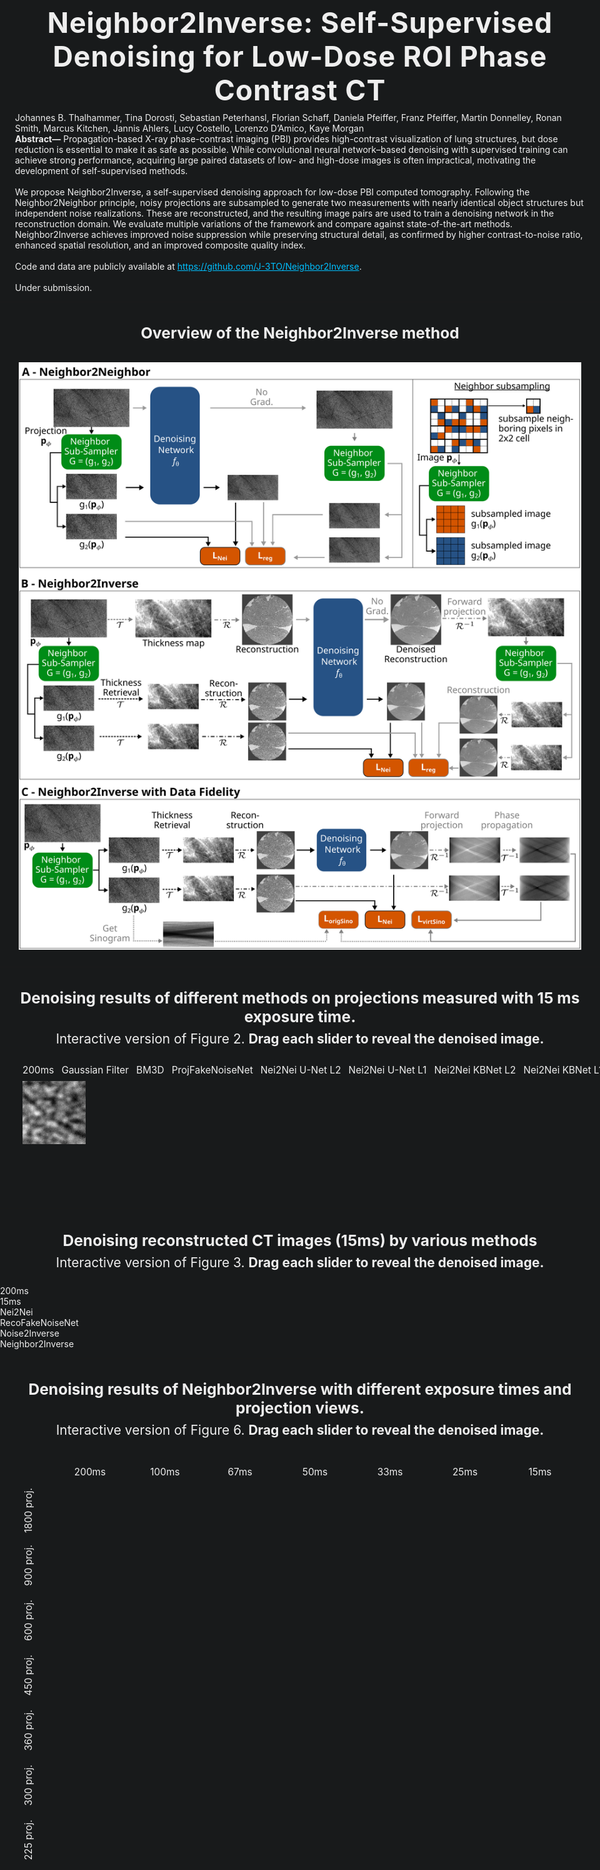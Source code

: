 <link rel="stylesheet" href="style.css">

<div class="header-content">
  <h1>Neighbor2Inverse: Self-Supervised Denoising for Low-Dose ROI Phase Contrast CT</h1>
  <div class="author-list">
    Johannes B. Thalhammer, Tina Dorosti, Sebastian Peterhansl, Florian Schaff, Daniela Pfeiffer, Franz Pfeiffer, Martin Donnelley, Ronan Smith, Marcus Kitchen, Jannis Ahlers, Lucy Costello, Lorenzo D’Amico, Kaye Morgan
  </div>
  <div class="abstract">
    <b>Abstract—</b> Propagation-based X-ray phase-contrast imaging (PBI) provides high-contrast visualization of lung structures, but dose reduction is essential to make it as safe as possible. While convolutional neural network–based denoising with supervised training can achieve strong performance, acquiring large paired datasets of low- and high-dose images is often impractical, motivating the development of self-supervised methods.<br><br>
    We propose Neighbor2Inverse, a self-supervised denoising approach for low-dose PBI computed tomography. Following the Neighbor2Neighbor principle, noisy projections are subsampled to generate two measurements with nearly identical object structures but independent noise realizations. These are reconstructed, and the resulting image pairs are used to train a denoising network in the reconstruction domain. We evaluate multiple variations of the framework and compare against state-of-the-art methods. Neighbor2Inverse achieves improved noise suppression while preserving structural detail, as confirmed by higher contrast-to-noise ratio, enhanced spatial resolution, and an improved composite quality index.<br><br>
    Code and data are publicly available at <a href="https://github.com/J-3TO/Neighbor2Inverse" style="color:#00bfff;">https://github.com/J-3TO/Neighbor2Inverse</a>.<br><br>
    Under submission.
  </div>
</div>

<hr>
<div class="grid-description">
  <h3>Overview of the Neighbor2Inverse method</h3>
</div>
<div style="max-width:900px; margin:32px auto 24px auto; text-align:center;">
  <img src="./Method/method.png" alt="Overview of the Neighbor2Inverse method">
</div>
<hr>

<!-- Keep your style blocks for now, but consider moving them to style.css for further cleanliness -->
<style>
.header-content h1 {
  font-size: 3.2em;
  text-align: center;
  margin-top: 32px;
  margin-bottom: 8px;
  font-weight: bold;
  letter-spacing: 1px;
}
.grid-description {
  font-size: 1.5em;
  text-align: center;
  margin: 32px 0 24px 0;
  color: #eee;
}
.row-labels {
  grid-row: 2;
  grid-column: 1;
  display: grid;
  grid-template-rows: repeat(7, 1fr);
  height: 100%;
  align-items: center;
}
.row-label {
  writing-mode: vertical-rl;
  transform: rotate(180deg);
  text-align: center;
  font-size: 1em;
  color: #444;
  padding: 8px 0;
  white-space: nowrap;
}
.col-labels {
  grid-row: 1;
  grid-column: 2;
  display: grid;
  grid-template-columns: repeat(7, 1fr);
  width: 100%;
  align-items: end;
}
.col-label {
  text-align: center;
  font-size: 1em;
  color: #444;
  padding-bottom: 8px;
  white-space: nowrap;
}
.grid-container {
  grid-row: 2;
  grid-column: 2;
  display: grid;
  grid-template-columns: repeat(7, 1fr);
  gap: 0;
  width: 100%;
}
.reveal-wrapper {
  position: relative;
  width: 100%;
  aspect-ratio: 1 / 1;
  min-height: 120px;
  background: #222;
  border-radius: 0;
  box-shadow: 0 1px 4px #0002;
  overflow: hidden;
}
.reveal-images {
  position: relative;
  width: 100%;
  height: 100%;
}
.reveal-img-bg, .reveal-img-fg {
  position: absolute;
  top: 0; left: 0;
  width: 100%;
  height: 100%;
  object-fit: cover;
  user-select: none;
  pointer-events: none;
  border-radius: 0;
}
.reveal-img-fg {
  z-index: 2;
  clip-path: inset(0 50% 0 0);
  transition: clip-path 0.1s;
}
.reveal-slider {
  position: absolute;
  top: 0; left: 0;
  width: 100%;
  height: 100%;
  z-index: 3;
  pointer-events: none;
}
.reveal-slider input[type="range"] {
  position: absolute;
  top: 0; left: 0;
  width: 100%;
  height: 100%;
  opacity: 0;
  pointer-events: auto;
  cursor: col-resize;
}
.reveal-slider .drag-line {
  position: absolute;
  top: 0;
  height: 100%;
  width: 3px;
  background: #fff;
  left: 50%;
  transform: translateX(-50%);
  z-index: 10;
  pointer-events: none;
  transition: left 0.1s;
}
.reveal-slider .drag-circle {
  position: absolute;
  top: 50%;
  left: 50%;
  width: 18px;
  height: 18px;
  background: #fff;
  border-radius: 50%;
  border: 2px solid #888;
  transform: translate(-50%, -50%);
  z-index: 11;
  pointer-events: none;
  box-shadow: 0 1px 4px #0002;
  transition: left 0.1s;
}
main, .container {
  width: 100vw !important;
  max-width: 100vw !important;
  padding: 0 !important;
  margin: 0 !important;
}

body > div.container, .container {
  width: 100vw !important;
  max-width: 100vw !important;
  padding: 0 !important;
  margin: 0 !important;
}

body, html {
  width: 100vw !important;
  max-width: 100vw !important;
  padding: 0 !important;
  margin: 0 !important;
  overflow-x: hidden;
}
body > div.container, .container, main {
  width: 100vw !important;
  max-width: 100vw !important;
  padding: 0 !important;
  margin: 0 !important;
}

.grid-labels-wrapper {
  display: grid;
  grid-template-columns: 48px 1fr;
  grid-template-rows: 48px 1fr;
  width: calc(100vw - 72px);
  margin: 0 auto;
}
.row-labels {
  grid-row: 2;
  grid-column: 1;
  display: grid;
  grid-template-rows: repeat(7, 1fr);
  height: 100%;
  align-items: center;
}
.row-label {
  writing-mode: vertical-rl;
  transform: rotate(180deg);
  text-align: center;
  font-size: 1.1em;
  color: #444;
  padding: 8px 0;
  white-space: nowrap;
}
.col-labels {
  grid-row: 1;
  grid-column: 2;
  display: grid;
  grid-template-columns: repeat(7, 1fr);
  width: 100%;
  align-items: end;
}
.col-label {
  text-align: center;
  font-size: 1.1em;
  color: #444;
  padding-bottom: 8px;
  white-space: nowrap;
}
.grid-container {
  grid-row: 2;
  grid-column: 2;
}

body, html {
  background: #181a1b !important;
  color: #eee !important;
  margin: 0 !important;
  padding: 0 !important;
  box-sizing: border-box;
}

.page-content, .main-content, .header-content, .grid-labels-wrapper, .proj-denoising-grid, .proj-labels-grid {
  max-width: calc(100vw - 48px); /* 24px border on each side */
  margin-left: auto;
  margin-right: auto;
  box-sizing: border-box;
}

.grid-labels-wrapper {
  background: #181a1b;
}

.row-label, .col-label {
  color: #eee;
}

.reveal-wrapper {
  background: #222;
  box-shadow: 0 2px 8px #0008;
}

.reveal-slider .drag-line {
  background: #eee;
}

.reveal-slider .drag-circle {
  background: #222;
  border: 2px solid #eee;
  box-shadow: 0 2px 8px #0008;
}

.proj-denoising-grid {
  display: grid;
  grid-template-columns: repeat(8, 1fr);
  gap: 12px; /* Add space between images */
  width: calc(100vw - 72px);
  margin: 8px auto 24px auto;
  min-height: 180px;
}
.proj-cell {
  position: relative;
  width: 100%;
  aspect-ratio: 1 / 1;
  background: #222;
  overflow: hidden;
}
.proj-img, .proj-img-fg {
  position: absolute;
  top: 0; left: 0;
  width: 100%;
  height: 100%;
  object-fit: cover;
  user-select: none;
  pointer-events: none;
  border-radius: 0;
}
.proj-img-fg {
  z-index: 2;
  clip-path: inset(0 50% 0 0);
  transition: clip-path 0.1s;
}
.proj-slider {
  position: absolute;
  top: 0; left: 0;
  width: 100%;
  height: 100%;
  z-index: 3;
  pointer-events: none;
}
.proj-slider input[type="range"] {
  position: absolute;
  top: 0; left: 0;
  width: 100%;
  height: 100%;
  opacity: 0;
  pointer-events: auto;
  cursor: col-resize;
}
.proj-slider .proj-drag-line {
  position: absolute;
  top: 0;
  height: 100%;
  width: 3px;
  background: #fff;
  left: 50%;
  transform: translateX(-50%);
  z-index: 10;
  pointer-events: none;
  transition: left 0.1s;
}
.proj-slider .proj-drag-circle {
  position: absolute;
  top: 50%;
  left: 50%;
  width: 18px;
  height: 18px;
  background: #fff;
  border-radius: 50%;
  border: 2px solid #888;
  transform: translate(-50%, -50%);
  z-index: 11;
  pointer-events: none;
  box-shadow: 0 1px 4px #0002;
  transition: left 0.1s;
}

.proj-labels-grid {
  display: grid;
  grid-template-columns: repeat(8, 1fr);
  gap: 12px;
  width: calc(100vw - 72px);
  margin: 0 auto 8px auto;
}
.proj-label {
  text-align: center;
  color: #eee;
  font-size: 1.1em;
  margin-top: 4px;
  white-space: nowrap;
}
</style>


<div class="grid-description">
  <h3 style="margin-bottom: 8px;">Denoising results of different methods on projections measured with 15 ms exposure time.</h3>
  Interactive version of Figure 2. <b>Drag each slider to reveal the denoised image.</b>
</div>

<div class="proj-labels-grid">
  <div class="proj-label">200ms</div>
  <div class="proj-label">Gaussian Filter</div>
  <div class="proj-label">BM3D</div>
  <div class="proj-label">ProjFakeNoiseNet</div>
  <div class="proj-label">Nei2Nei U-Net L2</div>
  <div class="proj-label">Nei2Nei U-Net L1</div>
  <div class="proj-label">Nei2Nei KBNet L2</div>
  <div class="proj-label">Nei2Nei KBNet L1</div>
</div>

<div class="proj-denoising-grid">
  <div class="proj-cell">
    <img src="./ProjDenoisingImages/denoisingProj_0.png" class="proj-img" alt="Reference">
  </div>
  <!-- The next 7 cells will be filled by JS -->
</div>

<hr>

<div class="grid-description">
  <h3 style="margin-bottom: 8px;">Denoising reconstructed CT images (15ms) by various methods</h3>
  Interactive version of Figure 3. <b>Drag each slider to reveal the denoised image.</b>
</div>

<div class="slice-denoising-labels-grid">
  <div class="slice-label">200ms</div>
  <div class="slice-label">15ms</div>
  <div class="slice-label">Nei2Nei</div>
  <div class="slice-label">RecoFakeNoiseNet</div>
  <div class="slice-label">Noise2Inverse</div>
  <div class="slice-label">Neighbor2Inverse</div>
</div>
<div class="slice-denoising-grid"></div>

<hr>

<div class="grid-description">
  <h3 style="margin-bottom: 8px;">Denoising results of Neighbor2Inverse with different exposure times and projection views.</h3>
  Interactive version of Figure 6. <b>Drag each slider to reveal the denoised image.</b>
</div>

<div class="grid-labels-wrapper">
  <div class="row-labels">
    <div class="row-label">1800 proj.</div>
    <div class="row-label">900 proj.</div>
    <div class="row-label">600 proj.</div>
    <div class="row-label">450 proj.</div>
    <div class="row-label">360 proj.</div>
    <div class="row-label">300 proj.</div>
    <div class="row-label">225 proj.</div>
  </div>
  <div class="col-labels">
    <div class="col-label">200ms</div>
    <div class="col-label">100ms</div>
    <div class="col-label">67ms</div>
    <div class="col-label">50ms</div>
    <div class="col-label">33ms</div>
    <div class="col-label">25ms</div>
    <div class="col-label">15ms</div>
  </div>
  <div class="grid-container">
    <!-- Cells will be filled by JS -->
  </div>
</div>

<!-- Reference your main.js file at the end of the body -->
<script src="main.js"></script>